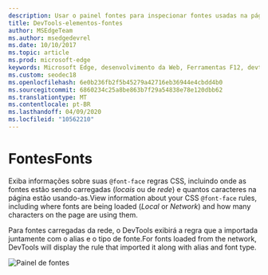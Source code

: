 ```yaml
---
description: Usar o painel fontes para inspecionar fontes usadas na página
title: DevTools-elementos-fontes
author: MSEdgeTeam
ms.author: msedgedevrel
ms.date: 10/10/2017
ms.topic: article
ms.prod: microsoft-edge
keywords: Microsoft Edge, desenvolvimento da Web, Ferramentas F12, devtools, elementos, fontes, @font-face
ms.custom: seodec18
ms.openlocfilehash: 6e0b236fb2f5b45279a42716eb36944e4cbdd4b0
ms.sourcegitcommit: 6860234c25a8be863b7f29a54838e78e120dbb62
ms.translationtype: MT
ms.contentlocale: pt-BR
ms.lasthandoff: 04/09/2020
ms.locfileid: "10562210"
---
```

# <span data-ttu-id="1778d-104">Fontes</span><span class="sxs-lookup"><span data-stu-id="1778d-104">Fonts</span></span>

<span data-ttu-id="1778d-105">Exiba informações sobre suas `@font-face` regras CSS, incluindo onde as fontes estão sendo carregadas (*locais* ou de *rede*) e quantos caracteres na página estão usando-as.</span><span class="sxs-lookup"><span data-stu-id="1778d-105">View information about your CSS `@font-face` rules, including where fonts are being loaded (*Local* or *Network*) and how many characters on the page are using them.</span></span>

<span data-ttu-id="1778d-106">Para fontes carregadas da rede, o DevTools exibirá a regra que a importada juntamente com o alias e o tipo de fonte.</span><span class="sxs-lookup"><span data-stu-id="1778d-106">For fonts loaded from the network, DevTools will display the rule that imported it along with alias and font type.</span></span>

![Painel de fontes](../media/elements_fonts.png)